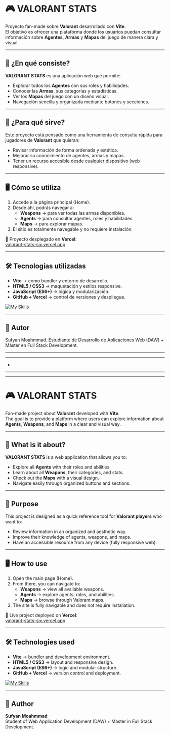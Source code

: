 # 🎮 VALORANT STATS

Proyecto fan-made sobre **Valorant** desarrollado con **Vite**.  
El objetivo es ofrecer una plataforma donde los usuarios puedan consultar información sobre **Agentes**, **Armas** y **Mapas** del juego de manera clara y visual.

---

## 📌 ¿En qué consiste?
**VALORANT STATS** es una aplicación web que permite:
- Explorar todos los **Agentes** con sus roles y habilidades.
- Conocer las **Armas**, sus categorías y estadísticas.
- Ver los **Mapas** del juego con un diseño visual.
- Navegación sencilla y organizada mediante botones y secciones.

---

## 🎯 ¿Para qué sirve?
Este proyecto está pensado como una herramienta de consulta rápida para jugadores de **Valorant** que quieran:
- Revisar información de forma ordenada y estética.
- Mejorar su conocimiento de agentes, armas y mapas.
- Tener un recurso accesible desde cualquier dispositivo (web responsive).

---

## 🖥️ Cómo se utiliza
1. Accede a la página principal (Home).
2. Desde ahí, podrás navegar a:
   - **Weapons** → para ver todas las armas disponibles.
   - **Agents** → para consultar agentes, roles y habilidades.
   - **Maps** → para explorar mapas.
3. El sitio es totalmente navegable y no requiere instalación.

🔗 Proyecto desplegado en **Vercel**:  
[valorant-stats-six.vercel.app](valorant-stats-six.vercel.app)

---

## 🛠️ Tecnologías utilizadas
- **Vite** → como bundler y entorno de desarrollo.
- **HTML5 / CSS3** → maquetación y estilos responsive.
- **JavaScript (ES6+)** → lógica y modularización.
- **GitHub + Vercel** → control de versiones y despliegue.

[![My Skills](https://skillicons.dev/icons?i=vite,html,css,js,vercel,git,github&theme=dark)](https://skillicons.dev)

---

## 👤 Autor

Sufyan Moahmmad.
Estudiante de Desarrollo de Aplicaciones Web (DAW) + Máster en Full Stack Development.

---
---

-

---
---


# 🎮 VALORANT STATS

Fan-made project about **Valorant** developed with **Vite**.  
The goal is to provide a platform where users can explore information about **Agents**, **Weapons**, and **Maps** in a clear and visual way.

---

## 📌 What is it about?
**VALORANT STATS** is a web application that allows you to:
- Explore all **Agents** with their roles and abilities.
- Learn about all **Weapons**, their categories, and stats.
- Check out the **Maps** with a visual design.
- Navigate easily through organized buttons and sections.

---

## 🎯 Purpose
This project is designed as a quick reference tool for **Valorant players** who want to:
- Review information in an organized and aesthetic way.
- Improve their knowledge of agents, weapons, and maps.
- Have an accessible resource from any device (fully responsive web).

---

## 🖥️ How to use
1. Open the main page (Home).
2. From there, you can navigate to:
   - **Weapons** → view all available weapons.
   - **Agents** → explore agents, roles, and abilities.
   - **Maps** → browse through Valorant maps.
3. The site is fully navigable and does not require installation.

🔗 Live project deployed on **Vercel**:  
[valorant-stats-six.vercel.app](https://valorant-stats-six.vercel.app)

---

## 🛠️ Technologies used
- **Vite** → bundler and development environment.
- **HTML5 / CSS3** → layout and responsive design.
- **JavaScript (ES6+)** → logic and modular structure.
- **GitHub + Vercel** → version control and deployment.

[![My Skills](https://skillicons.dev/icons?i=vite,html,css,js,vercel,git,github&theme=dark)](https://skillicons.dev)

---

## 👤 Author
**Sufyan Moahmmad**  
Student of Web Application Development (DAW) + Master in Full Stack Development.  

